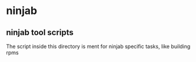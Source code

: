 ninjab
======

ninjab tool scripts
-------------------

The script inside this directory is ment for ninjab specific tasks, like building rpms
